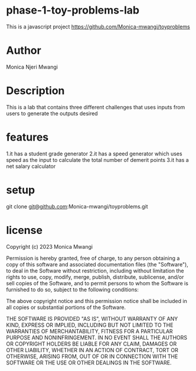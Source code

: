 # phase-1-toy-problems-lab
This is a javascript project
 https://github.com/Monica-mwangi/toyproblems

 # Author
 Monica Njeri Mwangi

 # Description
 This is a lab that contains three different challenges that uses inputs from users to generate the outputs desired

 # features
 1.it has a student grade generator
 2.it has a speed generator which uses speed as the input to calculate the total number of demerit points
 3.it has a net salary calculator

 # setup
 git clone git@github.com:Monica-mwangi/toyproblems.git

 # license
 Copyright (c) 2023 Monica Mwangi

Permission is hereby granted, free of charge, to any person obtaining
a copy of this software and associated documentation files (the
"Software"), to deal in the Software without restriction, including
without limitation the rights to use, copy, modify, merge, publish,
distribute, sublicense, and/or sell copies of the Software, and to
permit persons to whom the Software is furnished to do so, subject to
the following conditions:

The above copyright notice and this permission notice shall be
included in all copies or substantial portions of the Software.

THE SOFTWARE IS PROVIDED "AS IS", WITHOUT WARRANTY OF ANY KIND,
EXPRESS OR IMPLIED, INCLUDING BUT NOT LIMITED TO THE WARRANTIES OF
MERCHANTABILITY, FITNESS FOR A PARTICULAR PURPOSE AND
NONINFRINGEMENT. IN NO EVENT SHALL THE AUTHORS OR COPYRIGHT HOLDERS BE
LIABLE FOR ANY CLAIM, DAMAGES OR OTHER LIABILITY, WHETHER IN AN ACTION
OF CONTRACT, TORT OR OTHERWISE, ARISING FROM, OUT OF OR IN CONNECTION
WITH THE SOFTWARE OR THE USE OR OTHER DEALINGS IN THE SOFTWARE.



